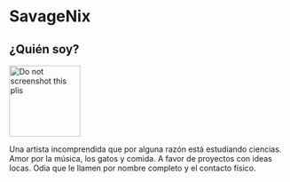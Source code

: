 <!DOCTYPE html>
# SavageNix
<html>
<head>
</head>
<body>
<h2> ¿Quién soy? </h2>
<img C:\Users\rain\Downloads\Pic_235.jpg" alt="Do not screenshot this plis" style="width:128px;height:128px;">
<p> Una artista incomprendida que por alguna razón está estudiando ciencias. Amor por la música, los gatos y comida. A favor de proyectos con ideas locas. Odia que le llamen por nombre completo y el contacto físico. </p>

</body>
</html>
